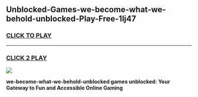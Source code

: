 
## Unblocked-Games-we-become-what-we-behold-unblocked-Play-Free-1lj47
<h3>
<a href="https://premium76.site?title=we-become-what-we-behold-unblocked&ref=18A1">CLICK TO PLAY</a></h3>
<hr>

<h3>
<a href="https://premium76.site?title=we-become-what-we-behold-unblocked&ref=18A1">CLICK 2 PLAY</a>
  
</h3>

<a href="https://premium76.site?title=we-become-what-we-behold-unblocked&ref=18A1"><img src="https://clearcache.store/games.png"></a>


**we-become-what-we-behold-unblocked games unblocked: Your Gateway to Fun and Accessible Online Gaming**
